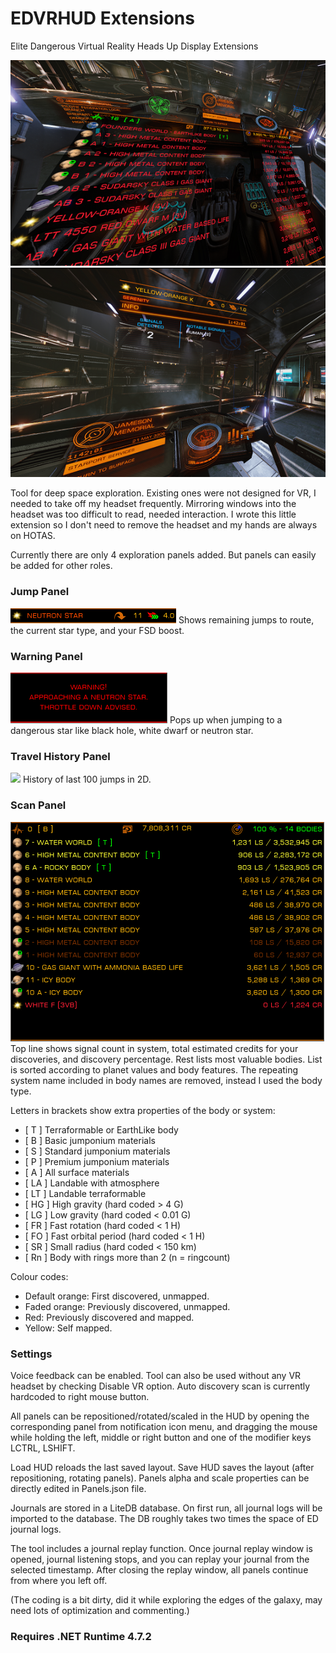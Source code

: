 # EDVRHUD Extensions
Elite Dangerous Virtual Reality Heads Up Display Extensions

<img src="https://github.com/sencercoltu/EDVRHUD/blob/master/images/ScanInfoPanelVR.png?raw=true"/><img src="https://github.com/sencercoltu/EDVRHUD/blob/master/images/JumpPanelVR.png?raw=true"/>

Tool for deep space exploration. Existing ones were not designed for VR, I needed to take off my headset frequently.
Mirroring windows into the headset was too difficult to read, needed interaction.
I wrote this little extension so I don't need to remove the headset and my hands are always on HOTAS.

Currently there are only 4 exploration panels added. But panels can easily be added for other roles.

### Jump Panel
<img src="https://github.com/sencercoltu/EDVRHUD/blob/master/images/JumpPanel.png?raw=true"/>
Shows remaining jumps to route, the current star type, and your FSD boost.

### Warning Panel
<img src="https://github.com/sencercoltu/EDVRHUD/blob/master/images/WarningPanel.png?raw=true"/>
Pops up when jumping to a dangerous star like black hole, white dwarf or neutron star.

### Travel History Panel
<img src="https://github.com/sencercoltu/EDVRHUD/blob/master/images/TravelHistory.png?raw=true"/>
History of last 100 jumps in 2D.

### Scan Panel
<img src="https://github.com/sencercoltu/EDVRHUD/blob/master/images/ScanInfoPanel.png?raw=true"/>
Top line shows signal count in system, total estimated credits for your discoveries, and discovery percentage. 
Rest lists most valuable bodies. List is sorted according to planet values and body features. The repeating system name included in body names are removed, instead I used the body type.

Letters in brackets show extra properties of the body or system:
* [ T ] Terraformable or EarthLike body
* [ B ] Basic jumponium materials
* [ S ] Standard jumponium materials
* [ P ] Premium jumponium materials
* [ A ] All surface materials
* [ LA ] Landable with atmosphere
* [ LT ] Landable terraformable
* [ HG ] High gravity (hard coded > 4 G)
* [ LG ] Low gravity (hard coded < 0.01 G)
* [ FR ] Fast rotation (hard coded < 1 H)
* [ FO ] Fast orbital period (hard coded < 1 H)
* [ SR ] Small radius (hard coded < 150 km)
* [ Rn ] Body with rings more than 2 (n = ringcount)

Colour codes:
* Default orange: First discovered, unmapped.
* Faded orange: Previously discovered, unmapped.
* Red: Previously discovered and mapped.
* Yellow: Self mapped.

### Settings
Voice feedback can be enabled.
Tool can also be used without any VR headset by checking Disable VR option.
Auto discovery scan is currently hardcoded to right mouse button.


All panels can be repositioned/rotated/scaled in the HUD by opening the corresponding panel from notification icon menu, and dragging the mouse while holding the left, middle or right button and one of the modifier keys LCTRL, LSHIFT. 

Load HUD reloads the last saved layout.
Save HUD saves the layout (after repositioning, rotating panels).
Panels alpha and scale properties can be directly edited in Panels.json file.


Journals are stored in a LiteDB database. On first run, all journal logs will be imported to the database. The DB roughly takes two times the space of ED journal logs.

The tool includes a journal replay function. Once journal replay window is opened, journal listening stops, and you can replay your journal from the selected timestamp. After closing the replay window, all panels continue from where you left off.


(The coding is a bit dirty, did it while exploring the edges of the galaxy, may need lots of optimization and commenting.)

### Requires .NET Runtime 4.7.2
